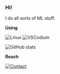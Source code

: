 ### Hi!

I do all sorts of ML stuff.

**Using**

![Linux](https://img.shields.io/badge/LFS-Linux%20From%20Scratch-yellow)
![VSCodium](https://img.shields.io/badge/VSCodium-Visual%20Studio%20Codium-blue)

<!--[![Top Languages](https://github-readme-stats.vercel.app/api/top-langs/?username=AlpinDale&layout=compact&theme=github_dark&hide=ruby,html,scss,cmake,dockerfile)](https://github.com/anuraghazra/github-readme-stats)-->

![GitHub stats](https://github-readme-stats.vercel.app/api?username=AlpinDale&show_icons=true&theme=transparent)

**Reach**

[![Contact](https://img.shields.io/badge/-Email-darkslateblue?logo=Telegram&style=for-the-badge&logoColor=white)](mailto:alpin@alpindale.dev)
